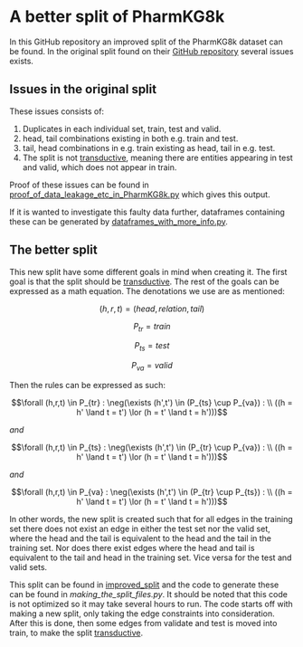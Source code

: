 
# A better split of PharmKG8k

In this GitHub repository an improved split of the PharmKG8k dataset can be found. In the original split found on their [GitHub repository](https://github.com/biomed-AI/PharmKG) several issues exists.

## Issues in the original split

These issues consists of:
1. Duplicates in each individual set, train, test and valid.
2. head, tail combinations existing in both e.g. train and test.
3. tail, head combinations in e.g. train existing as head, tail in e.g. test.
4. The split is not [transductive](https://github.com/pykeen/ilpc2022), meaning there are entities appearing in test and valid, which does not appear in train.

Proof of these issues can be found in [proof_of_data_leakage_etc_in_PharmKG8k.py](https://github.com/skingi20/improvement_of_PharmKG8k_split/blob/main/proof_of_data_leakage_etc_in_PharmKG8k.py) which gives this output.

If it is wanted to investigate this faulty data further, dataframes containing these can be generated by [dataframes_with_more_info.py](https://github.com/skingi20/improvement_of_PharmKG8k_split/blob/main/dataframes_with_more_info.py).

## The better split
This new split have some different goals in mind when creating it. The first goal is that the split should be [transductive](https://github.com/pykeen/ilpc2022).
The rest of the goals can be expressed as a math equation. The denotations we use are as mentioned:

$$(h,r,t) = (head,relation,tail)$$

$$P_{tr} = train$$

$$P_{ts} = test$$

$$P_{va} = valid$$

Then the rules can be expressed as such:

$$\forall (h,r,t) \in P_{tr} : \neg(\exists (h',t') \in (P_{ts} \cup P_{va}) : \\
((h = h' \land t = t') \lor (h = t' \land t = h')))$$

*and*

$$\forall (h,r,t) \in P_{ts} : \neg(\exists (h',t') \in (P_{tr} \cup P_{va}) : \\
((h = h' \land t = t') \lor (h = t' \land t = h')))$$

*and*

$$\forall (h,r,t) \in P_{va} : \neg(\exists (h',t') \in (P_{tr} \cup P_{ts}) : \\
((h = h' \land t = t') \lor (h = t' \land t = h')))$$

In other words, the new split is created such that for all edges in the training set there does not exist an edge in either the test set nor the valid set, where the head and the tail is equivalent to the head and the tail in the training set. Nor does there exist edges where the head and tail is equivalent to the tail and head in the training set.
Vice versa for the test and valid sets.

This split can be found in [improved_split](https://github.com/skingi20/improvement_of_PharmKG8k_split/tree/main/improved_split) and the code to generate these can be found in *making_the_split_files.py*. It should be noted that this code is not optimized so it may take several hours to run.
The code starts off with making a new split, only taking the edge constraints into consideration. After this is done, then some edges from validate and test is moved into train, to make the split [transductive](https://github.com/pykeen/ilpc2022).
